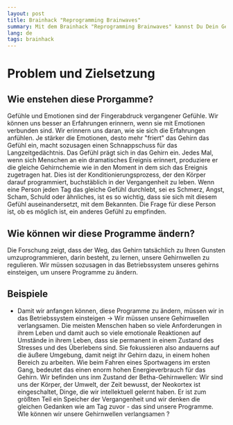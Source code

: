 ```yaml
---
layout: post
title: Brainhack "Reprogramming Brainwaves"
summary: Mit dem Brainhack "Reprogramming Brainwaves" kannst Du Dein Gehirn quasi umprogrammieren.. .
lang: de
tags: brainhack
---
```


# Problem und Zielsetzung


## Wie enstehen diese Prorgamme?
Gefühle und Emotionen sind der Fingerabdruck vergangener Gefühle.
Wir können uns besser an Erfahrungen erinnern, wenn sie mit Emotionen verbunden sind. Wir erinnern uns daran, wie sie sich die Erfahrungen anfühlen.
Je stärker die Emotionen, desto mehr "friert" das Gehirn das Gefühl ein, macht sozusagen einen Schnappschuss für das Langzeitgedächtnis. Das Gefühl prägt sich in das Gehirn ein. 
Jedes Mal, wenn sich Menschen an ein dramatisches Ereignis erinnert, produziere er die gleiche Gehirnchemie wie in den Moment in dem sich das Ereignis zugetragen hat.
Dies ist der Konditionierungsprozess, der den Körper darauf programmiert, buchstäblich in der Vergangenheit zu leben.
Wenn eine Person jeden Tag das gleiche Gefühl durchlebt, sei es Schmerz, Angst, Scham, Schuld oder ähnliches, ist es so wichtig, dass sie sich mit diesem Gefühl auseinandersetzt, mit dem Bekannten.
Die Frage für diese Person ist, ob es möglich ist, ein anderes Gefühl zu empfinden.

## Wie können wir diese Programme ändern?
Die Forschung zeigt, dass der Weg, das Gehirn tatsächlich zu Ihren Gunsten umzuprogrammieren, darin besteht, zu lernen, unsere Gehirnwellen zu regulieren.
Wir müssen sozusagen in das Betriebssystem unseres gehirns einsteigen, um unsere Programme zu ändern.

## Beispiele
- Damit wir anfangen können, diese Programme zu ändern, müssen wir in das Betriebssystem einsteigen -> Wir müssen unsere Gehirnwellen verlangsamen.
Die meisten Menschen haben so viele Anforderungen in ihrem Leben und damit auch so viele emotionale Reaktionen auf Umstände in ihrem Leben, dass sie permanent in einem Zustand des Stresses und des Überlebens sind.
Sie fokussieren also andauerns auf die äußere Umgebung, damit neigt ihr Gehirn dazu, in einem hohen Bereich zu arbeiten. 
Wie beim Fahren eines Sportwagens im ersten Gang, bedeutet das einen enorm hohen Energieverbrauch für das Gehirn.
Wir befinden uns inm Zustand der Betha-Gehirnwellen: Wir sind uns der Körper, der Umwelt, der Zeit bewusst, der Neokortex ist eingeschaltet, Dinge, die wir intellektuell gelernt haben. Er ist zum größten Teil ein Speicher der Vergangenheit und wir denken die gleichen Gedanken wie am Tag zuvor - das sind unsere Programme.
WIe können wir unsere Gehirnwellen verlangsamen ?


